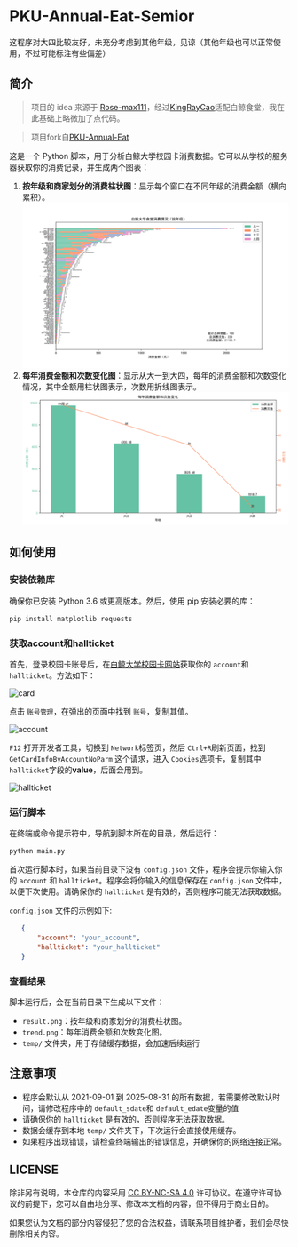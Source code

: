 # PKU-Annual-Eat-Semior

这程序对大四比较友好，未充分考虑到其他年级，见谅（其他年级也可以正常使用，不过可能标注有些偏差）

## 简介

> 项目的 idea 来源于 [Rose-max111](https://github.com/Rose-max111)，经过[KingRayCao](https://github.com/KingRayCao)适配白鲸食堂，我在此基础上略微加了点代码。

> 项目fork自[PKU-Annual-Eat](https://github.com/KingRayCao/PKU-Annual-Eat?tab=readme-ov-file)

这是一个 Python 脚本，用于分析白鲸大学校园卡消费数据。它可以从学校的服务器获取你的消费记录，并生成两个图表：

1. **按年级和商家划分的消费柱状图**：显示每个窗口在不同年级的消费金额（横向累积）。
   ![demo1](./demo1.svg)
2. **每年消费金额和次数变化图**：显示从大一到大四，每年的消费金额和次数变化情况，其中金额用柱状图表示，次数用折线图表示。
   ![demo2](./demo2.png)

## 如何使用

### **安装依赖库**

确保你已安装 Python 3.6 或更高版本。然后，使用 pip 安装必要的库：

```bash
pip install matplotlib requests
```

### 获取account和hallticket

首先，登录校园卡账号后，在[白鲸大学校园卡网站](https://card.pku.edu.cn/user/user)获取你的 `account`和 `hallticket`。方法如下：

![card](./card.png)

点击 `账号管理`，在弹出的页面中找到 `账号`，复制其值。

![account](./account.png)

`F12` 打开开发者工具，切换到 `Network`标签页，然后 `Ctrl+R`刷新页面，找到 `GetCardInfoByAccountNoParm` 这个请求，进入 `Cookies`选项卡，复制其中 `hallticket`字段的**value**，后面会用到。

![hallticket](./hallticket.png)



### **运行脚本**

在终端或命令提示符中，导航到脚本所在的目录，然后运行：

```bash
python main.py
```

   首次运行脚本时，如果当前目录下没有 `config.json` 文件，程序会提示你输入你的 `account` 和 `hallticket`。程序会将你输入的信息保存在 `config.json` 文件中，以便下次使用。请确保你的 `hallticket` 是有效的，否则程序可能无法获取数据。

   `config.json` 文件的示例如下:

```json
   {
       "account": "your_account",
       "hallticket": "your_hallticket"
   }
```

### **查看结果**

   脚本运行后，会在当前目录下生成以下文件：

   * `result.png`：按年级和商家划分的消费柱状图。
   * `trend.png`：每年消费金额和次数变化图。
   * `temp/` 文件夹，用于存储缓存数据，会加速后续运行


## 注意事项
* 程序会默认从 2021-09-01 到 2025-08-31 的所有数据，若需要修改默认时间，请修改程序中的 `default_sdate`和 `default_edate`变量的值
* 请确保你的 `hallticket` 是有效的，否则程序无法获取数据。
* 数据会缓存到本地 `temp/` 文件夹下，下次运行会直接使用缓存。
* 如果程序出现错误，请检查终端输出的错误信息，并确保你的网络连接正常。

## LICENSE

除非另有说明，本仓库的内容采用 [CC BY-NC-SA 4.0](https://creativecommons.org/licenses/by-nc-sa/4.0/) 许可协议。在遵守许可协议的前提下，您可以自由地分享、修改本文档的内容，但不得用于商业目的。

如果您认为文档的部分内容侵犯了您的合法权益，请联系项目维护者，我们会尽快删除相关内容。
